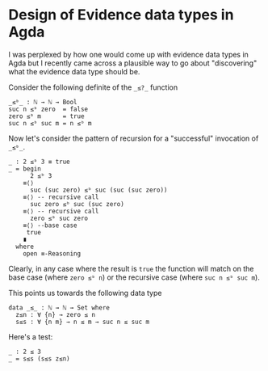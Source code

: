 <!-- -*-agda2-*- -->


# Design of Evidence data types in Agda

I was perplexed by how one would come up with evidence data types
in Agda but I recently came across a plausible way to go about
"discovering" what the evidence data type should be.

<!--
```
module DesignOfEvidence where

open import Data.Bool hiding (_≤_)
open import Data.Nat hiding (_≤ᵇ_; _≤_)
-- open import Data.Nat using (_≤?_; _≤ᵇ_)
open import Relation.Binary.PropositionalEquality
```
-->

Consider the following definite of the `_≤?_` function

```
_≤ᵇ_ : ℕ → ℕ → Bool
suc n ≤ᵇ zero  = false
zero ≤ᵇ m      = true
suc n ≤ᵇ suc m = n ≤ᵇ m
```

Now let's consider the pattern of recursion for a
"successful" invocation of `_≤ᵇ_`.

```
_ : 2 ≤ᵇ 3 ≡ true
_ = begin
      2 ≤ᵇ 3
    ≡⟨⟩
      suc (suc zero) ≤ᵇ suc (suc (suc zero))
    ≡⟨⟩ -- recursive call
      suc zero ≤ᵇ suc (suc zero)
    ≡⟨⟩ -- recursive call
      zero ≤ᵇ suc zero
    ≡⟨⟩ --base case
     true
    ∎
  where
    open ≡-Reasoning
```

Clearly, in any case where the result is `true` the
function will match on the base case (where `zero ≤ᵇ n`)
or the recursive case (where `suc n ≤ᵇ suc m`).

This points us towards the following data type

```
data _≤_ : ℕ → ℕ → Set where
  z≤n : ∀ {n} → zero ≤ n
  s≤s : ∀ {n m} → n ≤ m → suc n ≤ suc m
```

Here's a test:

```
_ : 2 ≤ 3
_ = s≤s (s≤s z≤n)
```
